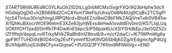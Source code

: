 $START$0Rlt9UREdRC0YLKuOhZID2tLLg0rbMCMziSvgrFXQr9Q3bHpfw3dcXHGdsgOgDI0+h2B0668d2CnCAYomTWeFbzUhxyOd8N4lUg9CqBv2TCSgPlhjc54TInlus30r/qIhIngjURPQNcd+Bhj4EZ/oI8eiO9bFMkZAQjVreTvAi0VB45wXl1QhKuBXocrWOE96mmE3XZe63jyhWExs4kHwA1xvdIdElv0m0/KS7LIqLUqVOKflfOHTpxdS5lnffh7P4DwKnESkpcS/P56psk6UcX3lYSHdkEpJ3eOQZ52zIZFffhqV4epqLnvRTrkyMVkZRaBh8iHZ8truB/9+m/cf2dwC/+lK71WPmWg6agpF9tTTUHDi9zB0D4nOg2EofYymmf1DoK9VQ6Sb6jADZg/IrEdgmcfgjPdt2gBUXfdjdRUxjS3ldNCFynxGlqnaC+PUGQ/3FY7Kfiini9M1WiIVg==$END$